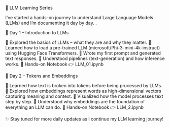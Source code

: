 🧠 LLM Learning Series

I’ve started a hands-on journey to understand Large Language Models (LLMs) and I’m documenting it day by day.
.

📅 Day 1 – Introduction to LLMs

🔹 Explored the basics of LLMs – what they are and why they matter.
🔹 Learned how to load a pre-trained LLM (microsoft/Phi-3-mini-4k-instruct) using Hugging Face Transformers.
🔹 Wrote my first prompt and generated text responses.
🔹 Understood pipelines (text-generation) and how inference works.
🔹 Hands-on Notebook 👉 LLM_01.ipynb

📅 Day 2 – Tokens and Embeddings

🔹 Learned how text is broken into tokens before being processed by LLMs.
🔹 Explored how embeddings represent words as high-dimensional vectors capturing meaning and context.
🔹 Visualized how the model processes text step by step.
🔹 Understood why embeddings are the foundation of everything an LLM can do.
🔹 Hands-on Notebook 👉 LLM_2.ipynb

✨ Stay tuned for more daily updates as I continue my LLM learning journey!
